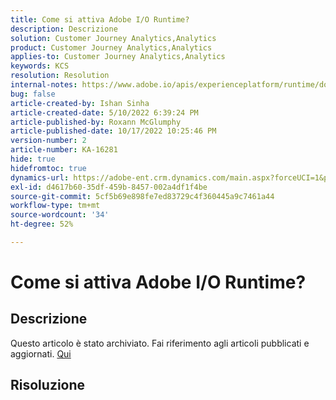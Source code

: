 ```yaml
---
title: Come si attiva Adobe I/O Runtime?
description: Descrizione
solution: Customer Journey Analytics,Analytics
product: Customer Journey Analytics,Analytics
applies-to: Customer Journey Analytics,Analytics
keywords: KCS
resolution: Resolution
internal-notes: https://www.adobe.io/apis/experienceplatform/runtime/docs.html#!adobedocs/adobeio-runtime/master/README.md
bug: false
article-created-by: Ishan Sinha
article-created-date: 5/10/2022 6:39:24 PM
article-published-by: Roxann McGlumphy
article-published-date: 10/17/2022 10:25:46 PM
version-number: 2
article-number: KA-16281
hide: true
hidefromtoc: true
dynamics-url: https://adobe-ent.crm.dynamics.com/main.aspx?forceUCI=1&pagetype=entityrecord&etn=knowledgearticle&id=1ee66c7f-90d0-ec11-a7b5-0022480a8753
exl-id: d4617b60-35df-459b-8457-002a4df1f4be
source-git-commit: 5cf5b69e898fe7ed83729c4f360445a9c7461a44
workflow-type: tm+mt
source-wordcount: '34'
ht-degree: 52%

---
```


# Come si attiva Adobe I/O Runtime?

## Descrizione

Questo articolo è stato archiviato. Fai riferimento agli articoli pubblicati e aggiornati. [Qui](https://experienceleague.adobe.com/search.html?lang=it#sort=relevancy)

## Risoluzione
